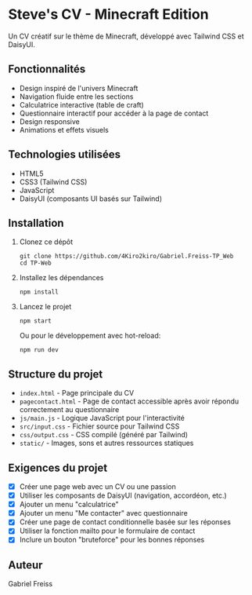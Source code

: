 # Steve's CV - Minecraft Edition

Un CV créatif sur le thème de Minecraft, développé avec Tailwind CSS et DaisyUI.

## Fonctionnalités

- Design inspiré de l'univers Minecraft
- Navigation fluide entre les sections
- Calculatrice interactive (table de craft)
- Questionnaire interactif pour accéder à la page de contact
- Design responsive
- Animations et effets visuels

## Technologies utilisées

- HTML5
- CSS3 (Tailwind CSS)
- JavaScript
- DaisyUI (composants UI basés sur Tailwind)

## Installation

1. Clonez ce dépôt
   ```
   git clone https://github.com/4Kiro2kiro/Gabriel.Freiss-TP_Web
   cd TP-Web
   ```

2. Installez les dépendances
   ```
   npm install
   ```

3. Lancez le projet
   ```
   npm start
   ```

   Ou pour le développement avec hot-reload:
   ```
   npm run dev
   ```

## Structure du projet

- `index.html` - Page principale du CV
- `pagecontact.html` - Page de contact accessible après avoir répondu correctement au questionnaire
- `js/main.js` - Logique JavaScript pour l'interactivité
- `src/input.css` - Fichier source pour Tailwind CSS
- `css/output.css` - CSS compilé (généré par Tailwind)
- `static/` - Images, sons et autres ressources statiques

## Exigences du projet

- [x] Créer une page web avec un CV ou une passion
- [x] Utiliser les composants de DaisyUI (navigation, accordéon, etc.)
- [x] Ajouter un menu "calculatrice"
- [x] Ajouter un menu "Me contacter" avec questionnaire
- [x] Créer une page de contact conditionnelle basée sur les réponses
- [x] Utiliser la fonction mailto pour le formulaire de contact
- [x] Inclure un bouton "bruteforce" pour les bonnes réponses

## Auteur

Gabriel Freiss
